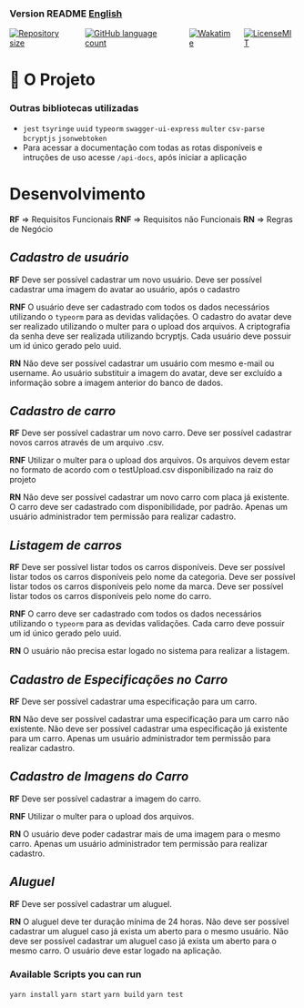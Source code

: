 ###  Version README [English](./README-en.md) 
<div style="display: flex; gap:1rem;">
<a href="#">
<img alt="Repository size" src="https://img.shields.io/github/repo-size/GusRot/rent-cars">
</a>
<a href="#">
<img alt="GitHub language count" src="https://img.shields.io/github/languages/count/GusRot/rent-cars?color=%2304D361">
</a>
<a href="#">
<img alt="Wakatime" src="https://wakatime.com/badge/user/04f1420e-9d57-410a-bdc7-d768fb237a52/project/e72e91e1-02ec-4ef5-b90a-eb294ecefce5.svg">
</a>
<a href="https://github.com/git/git-scm.com/blob/main/MIT-LICENSE.txt" target="blank">
<img alt="LicenseMIT" src="https://badgen.net/github/license/micromatch/micromatch">
</a>
</div>

# 📝 O Projeto

### Outras bibliotecas utilizadas

- `jest`  `tsyringe`  `uuid`  `typeorm`  `swagger-ui-express` `multer` `csv-parse` `bcryptjs` `jsonwebtoken`
- Para acessar a documentação com todas as rotas disponíveis e intruções de uso acesse `/api-docs`, após iniciar a aplicação

# Desenvolvimento

**RF** => Requisitos Funcionais
**RNF** => Requisitos não Funcionais
**RN** => Regras de Negócio

## *Cadastro de usuário*

**RF**
Deve ser possível cadastrar um novo usuário.
Deve ser possível cadastrar uma imagem do avatar ao usuário, após o cadastro

**RNF**
O usuário deve ser cadastrado com todos os dados necessários utilizando o `typeorm` para as devidas validações.
O cadastro do avatar deve ser realizado utilizando o multer para o upload dos arquivos.
A criptografia da senha deve ser realizada utilizando bcryptjs.
Cada usuário deve possuir um id único gerado pelo uuid.

**RN**
Não deve ser possível cadastrar um usuário com mesmo e-mail ou username.
Ao usuário substituir a imagem do avatar, deve ser excluído a informação sobre a imagem anterior do banco de dados.
## *Cadastro de carro*

**RF**
Deve ser possível cadastrar um novo carro.
Deve ser possível cadastrar novos carros através de um arquivo .csv.

**RNF**
Utilizar o multer para o upload dos arquivos.
Os arquivos devem estar no formato de acordo com o testUpload.csv disponibilizado na raiz do projeto

**RN**
Não deve ser possível cadastrar um novo carro com placa já existente.
O carro deve ser cadastrado com disponibilidade, por padrão.
Apenas um usuário administrador tem permissão para realizar cadastro.

## *Listagem de carros*

**RF**
Deve ser possível listar todos os carros disponíveis.
Deve ser possível listar todos os carros disponíveis pelo nome da categoria.
Deve ser possível listar todos os carros disponíveis pelo nome da marca.
Deve ser possível listar todos os carros disponíveis pelo nome do carro.

**RNF**
O carro deve ser cadastrado com todos os dados necessários utilizando o `typeorm` para as devidas validações.
Cada carro deve possuir um id único gerado pelo uuid.

**RN**
O usuário não precisa estar logado no sistema para realizar a listagem.

## *Cadastro de Especificações no Carro*

**RF**
Deve ser possível cadastrar uma especificação para um carro.

**RN**
Não deve ser possível cadastrar uma especificação para um carro não existente.
Não deve ser possível cadastrar uma especificação já existente para um carro.
Apenas um usuário administrador tem permissão para realizar cadastro.

## *Cadastro de Imagens do Carro*

**RF**
Deve ser possível cadastrar a imagem do carro.

**RNF**
Utilizar o multer para o upload dos arquivos.

**RN**
O usuário deve poder cadastrar mais de uma imagem para o mesmo carro.
Apenas um usuário administrador tem permissão para realizar cadastro.

## *Aluguel*

**RF**
Deve ser possível cadastrar um aluguel.

**RN**
O aluguel deve ter duração mínima de 24 horas.
Não deve ser possível cadastrar um aluguel caso já exista um aberto para o mesmo usuário.
Não deve ser possível cadastrar um aluguel caso já exista um aberto para o mesmo carro.
O usuário deve estar logado na aplicação.

### Available Scripts you can run

`yarn install`
`yarn start`
`yarn build`
`yarn test`